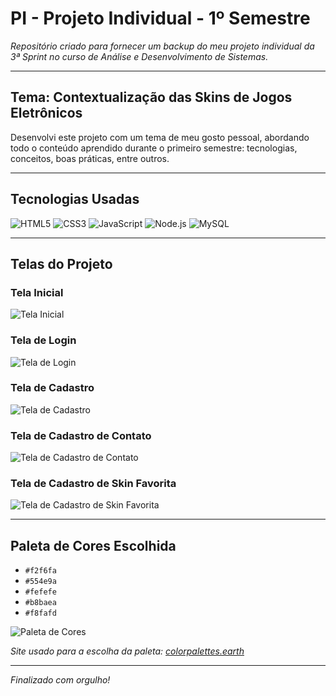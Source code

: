 # PI - Projeto Individual - 1º Semestre

<i>Repositório criado para fornecer um backup do meu projeto individual da 3ª Sprint no curso de Análise e Desenvolvimento de Sistemas.</i>

---

## Tema: Contextualização das Skins de Jogos Eletrônicos

Desenvolvi este projeto com um tema de meu gosto pessoal, abordando todo o conteúdo aprendido durante o primeiro semestre: tecnologias, conceitos, boas práticas, entre outros.

---

## Tecnologias Usadas

![HTML5](https://img.shields.io/badge/HTML5-E34F26?style=for-the-badge&logo=html5&logoColor=white)
![CSS3](https://img.shields.io/badge/CSS3-1572B6?style=for-the-badge&logo=css3&logoColor=white)
![JavaScript](https://img.shields.io/badge/JavaScript-F7DF1E?style=for-the-badge&logo=javascript&logoColor=black)
![Node.js](https://img.shields.io/badge/Node.js-43853D?style=for-the-badge&logo=node.js&logoColor=white)
![MySQL](https://img.shields.io/badge/MySQL-005C84?style=for-the-badge&logo=mysql&logoColor=white)

---

## Telas do Projeto

### Tela Inicial
![Tela Inicial](https://github.com/Marcos-HVB/PI-ProjetoIndividual-1Semestre/blob/main/site-institucional/public/assets/demos/homeProjeto.png)

### Tela de Login
![Tela de Login](https://github.com/Marcos-HVB/PI-ProjetoIndividual-1Semestre/blob/main/site-institucional/public/assets/demos/telaLoginProjeto.png)

### Tela de Cadastro
![Tela de Cadastro](https://github.com/Marcos-HVB/PI-ProjetoIndividual-1Semestre/blob/main/site-institucional/public/assets/demos/telaCadastroProjeto.png)

### Tela de Cadastro de Contato
![Tela de Cadastro de Contato](https://github.com/Marcos-HVB/PI-ProjetoIndividual-1Semestre/blob/main/site-institucional/public/assets/demos/cadastroNum.png)

### Tela de Cadastro de Skin Favorita
![Tela de Cadastro de Skin Favorita](https://github.com/Marcos-HVB/PI-ProjetoIndividual-1Semestre/blob/main/site-institucional/public/assets/demos/escolhaFavoritaProjeto.png)

---

## Paleta de Cores Escolhida

- `#f2f6fa`
- `#554e9a`
- `#fefefe`
- `#b8baea`
- `#f8fafd`

![Paleta de Cores](https://bookmarkos.s3.amazonaws.com/uploads/palette_pic/image/2676/large_photo-1589219123229-03469f0bc3ea.jpeg)

*Site usado para a escolha da paleta: [colorpalettes.earth](https://colorpalettes.earth)*

---

<i>Finalizado com orgulho!</i>
